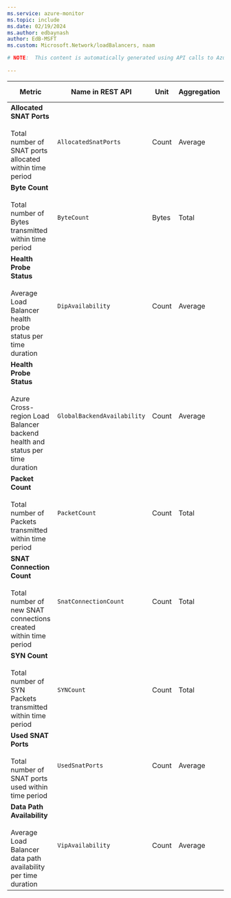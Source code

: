 ```yaml
---
ms.service: azure-monitor
ms.topic: include
ms.date: 02/19/2024
ms.author: edbaynash
author: EdB-MSFT
ms.custom: Microsoft.Network/loadBalancers, naam

# NOTE:  This content is automatically generated using API calls to Azure. Any edits made on these files will be overwritten in the next run of the script. 
 
---
```



|Metric|Name in REST API|Unit|Aggregation|Dimensions|Time Grains|DS Export|
|---|---|---|---|---|---|---|
|**Allocated SNAT Ports**<br><br>Total number of SNAT ports allocated within time period |`AllocatedSnatPorts` |Count |Average |`FrontendIPAddress`, `BackendIPAddress`, `ProtocolType`, `IsAwaitingRemoval`|PT1M |No|
|**Byte Count**<br><br>Total number of Bytes transmitted within time period |`ByteCount` |Bytes |Total |`FrontendIPAddress`, `FrontendPort`, `Direction`|PT1M |Yes|
|**Health Probe Status**<br><br>Average Load Balancer health probe status per time duration |`DipAvailability` |Count |Average |`ProtocolType`, `BackendPort`, `FrontendIPAddress`, `FrontendPort`, `BackendIPAddress`|PT1M |Yes|
|**Health Probe Status**<br><br>Azure Cross-region Load Balancer backend health and status per time duration |`GlobalBackendAvailability` |Count |Average |`FrontendIPAddress`, `FrontendPort`, `BackendIPAddress`, `ProtocolType`, `FrontendRegion`, `BackendRegion`|PT1M |Yes|
|**Packet Count**<br><br>Total number of Packets transmitted within time period |`PacketCount` |Count |Total |`FrontendIPAddress`, `FrontendPort`, `Direction`|PT1M |Yes|
|**SNAT Connection Count**<br><br>Total number of new SNAT connections created within time period |`SnatConnectionCount` |Count |Total |`FrontendIPAddress`, `BackendIPAddress`, `ConnectionState`|PT1M |Yes|
|**SYN Count**<br><br>Total number of SYN Packets transmitted within time period |`SYNCount` |Count |Total |`FrontendIPAddress`, `FrontendPort`, `Direction`|PT1M |Yes|
|**Used SNAT Ports**<br><br>Total number of SNAT ports used within time period |`UsedSnatPorts` |Count |Average |`FrontendIPAddress`, `BackendIPAddress`, `ProtocolType`, `IsAwaitingRemoval`|PT1M |No|
|**Data Path Availability**<br><br>Average Load Balancer data path availability per time duration |`VipAvailability` |Count |Average |`FrontendIPAddress`, `FrontendPort`|PT1M |Yes|